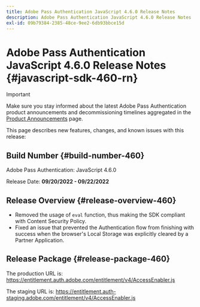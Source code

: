 ```yaml
---
title: Adobe Pass Authentication JavaScript 4.6.0 Release Notes
description: Adobe Pass Authentication JavaScript 4.6.0 Release Notes
exl-id: 09b79384-2385-48ce-9ee2-6db93bbce15d
---
```

# Adobe Pass Authentication JavaScript 4.6.0 Release Notes {#javascript-sdk-460-rn}

>[!IMPORTANT]
>
> Make sure you stay informed about the latest Adobe Pass Authentication product announcements and decommissioning timelines aggregated in the [Product Announcements](/help/authentication/product-announcements.md) page.

This page describes new features, changes, and known issues with this release:

## Build Number {#build-number-460}

Adobe Pass Authentication: JavaScript 4.6.0

Release Date: **09/20/2022 - 09/22/2022**

## Release Overview {#release-overview-460}

* Removed the usage of `eval` function, thus making the SDK compliant with Content Security Policy.
* Fixed an issue that prevented the Authentication flow from finishing with success when the browser's Local Storage was explicitly cleared by a Partner Application.

## Release Package {#release-package-460}

The production URL is: https://entitlement.auth.adobe.com/entitlement/v4/AccessEnabler.js

The staging URL is: https://entitlement.auth-staging.adobe.com/entitlement/v4/AccessEnabler.js
